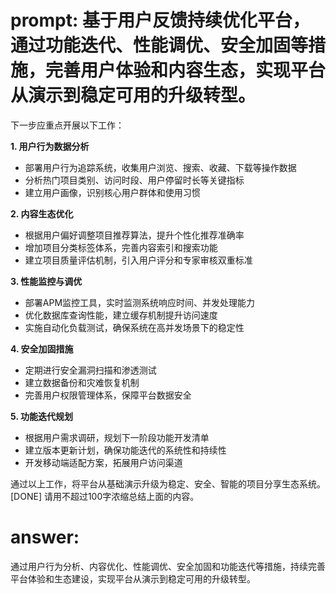 # prompt: 基于用户反馈持续优化平台，通过功能迭代、性能调优、安全加固等措施，完善用户体验和内容生态，实现平台从演示到稳定可用的升级转型。

下一步应重点开展以下工作：

**1. 用户行为数据分析**
- 部署用户行为追踪系统，收集用户浏览、搜索、收藏、下载等操作数据
- 分析热门项目类别、访问时段、用户停留时长等关键指标
- 建立用户画像，识别核心用户群体和使用习惯

**2. 内容生态优化**
- 根据用户偏好调整项目推荐算法，提升个性化推荐准确率
- 增加项目分类标签体系，完善内容索引和搜索功能
- 建立项目质量评估机制，引入用户评分和专家审核双重标准

**3. 性能监控与调优**
- 部署APM监控工具，实时监测系统响应时间、并发处理能力
- 优化数据库查询性能，建立缓存机制提升访问速度
- 实施自动化负载测试，确保系统在高并发场景下的稳定性

**4. 安全加固措施**
- 定期进行安全漏洞扫描和渗透测试
- 建立数据备份和灾难恢复机制
- 完善用户权限管理体系，保障平台数据安全

**5. 功能迭代规划**
- 根据用户需求调研，规划下一阶段功能开发清单
- 建立版本更新计划，确保功能迭代的系统性和持续性
- 开发移动端适配方案，拓展用户访问渠道

通过以上工作，将平台从基础演示升级为稳定、安全、智能的项目分享生态系统。[DONE]
请用不超过100字浓缩总结上面的内容。
# answer: 
 通过用户行为分析、内容优化、性能调优、安全加固和功能迭代等措施，持续完善平台体验和生态建设，实现平台从演示到稳定可用的升级转型。
